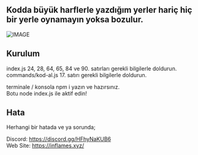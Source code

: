 ## Kodda büyük harflerle yazdığım yerler hariç hiç bir yerle oynamayın yoksa bozulur.

![IMAGE](https://inflames.please-fuck.me/5qbaL08dG.gif)

## Kurulum

index.js 24, 28, 64, 65, 84 ve 90. satırları gerekli bilgilerle doldurun. <br>
commands/kod-al.js 17. satırı gerekli bilgilerle doldurun.

terminale / konsola npm i yazın ve hazırsınız. <br> 
Botu node index.js ile aktif edin!

## Hata
Herhangi bir hatada ve ya sorunda;

Discord: https://discord.gg/HFhyNaKUB6 <br>
Web Site: https://inflames.xyz/
